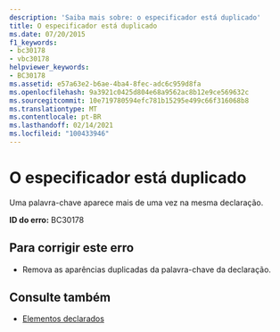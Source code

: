 ```yaml
---
description: 'Saiba mais sobre: o especificador está duplicado'
title: O especificador está duplicado
ms.date: 07/20/2015
f1_keywords:
- bc30178
- vbc30178
helpviewer_keywords:
- BC30178
ms.assetid: e57a63e2-b6ae-4ba4-8fec-adc6c959d8fa
ms.openlocfilehash: 9a3921c0425d804e68a9562ac8b12e9ce569632c
ms.sourcegitcommit: 10e719780594efc781b15295e499c66f316068b8
ms.translationtype: MT
ms.contentlocale: pt-BR
ms.lasthandoff: 02/14/2021
ms.locfileid: "100433946"
---
```

# <a name="specifier-is-duplicated"></a>O especificador está duplicado

Uma palavra-chave aparece mais de uma vez na mesma declaração.  
  
 **ID do erro:** BC30178  
  
## <a name="to-correct-this-error"></a>Para corrigir este erro  
  
- Remova as aparências duplicadas da palavra-chave da declaração.  
  
## <a name="see-also"></a>Consulte também

- [Elementos declarados](../programming-guide/language-features/declared-elements/index.md)
